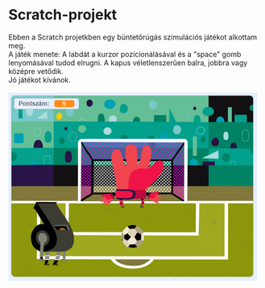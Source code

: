 # Scratch-projekt
Ebben a Scratch projetkben egy büntetőrúgás szimulációs játékot alkottam meg.<br>
A játék menete: A labdát a kurzor pozicionálásával és a "space" gomb lenyomásával tudod elrugni. A kapus véletlenszerűen balra, jobbra vagy középre vetődik.<br>
Jó játékot kívánok. <br><br>
![Screenshot](scratch.PNG)
